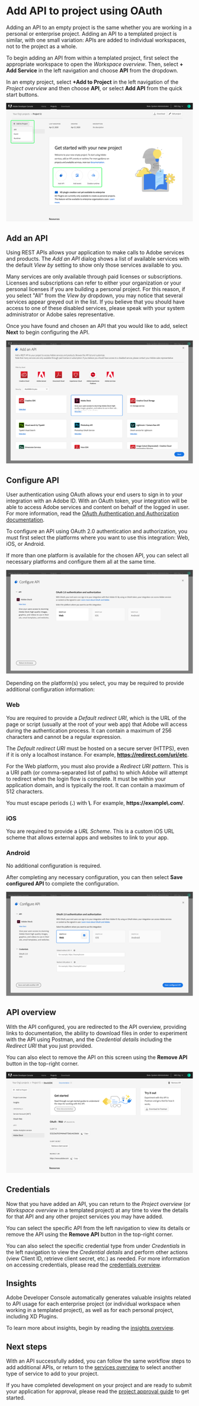 # Add API to project using OAuth

Adding an API to an empty project is the same whether you are working in a personal or enterprise project. Adding an API to a templated project is similar, with one small variation: APIs are added to individual workspaces, not to the project as a whole.

To begin adding an API from within a templated project, first select the appropriate workspace to open the *Workspace overview*. Then, select **+ Add Service** in the left navigation and choose **API** from the dropdown. 

In an empty project, select **+Add to Project** in the left navigation of the *Project overview* and then choose **API**, or select **Add API** from the quick start buttons.

![](../../images/services-add-to-project.png)

## Add an API

Using REST APIs allows your application to make calls to Adobe services and products. The *Add an API* dialog shows a list of available services with the default *View by* setting to show only those services available to you.

<InlineAlert slots="text"/>

Many services are only available through paid licenses or subscriptions. Licenses and subscriptions can refer to either your organization or your personal licenses if you are building a personal project. For this reason, if you select "All" from the *View by* dropdown, you may notice that several services appear greyed out in the list. If you believe that you should have access to one of these disabled services, please speak with your system administrator or Adobe sales representative.

Once you have found and chosen an API that you would like to add, select **Next** to begin configuring the API.

![](../../images/services-api-oauth-select.png)

## Configure API

User authentication using OAuth allows your end users to sign in to your integration with an Adobe ID. With an OAuth token, your integration will be able to access Adobe services and content on behalf of the logged in user. For more information, read the [OAuth Authentication and Authorization documentation](https://www.adobe.com/go/devs_oauth).

To configure an API using OAuth 2.0 authentication and authorization, you must first select the platforms where you want to use this integration: Web, iOS, or Android. 

<InlineAlert slots="text"/>

If more than one platform is available for the chosen API, you can select all necessary platforms and configure them all at the same time.

![](../../images/services-api-oauth-configure.png)

Depending on the platform(s) you select, you may be required to provide additional configuration information:

### Web

You are required to provide a *Default redirect URI*, which is the URL of the page or script (usually at the root of your web app) that Adobe will access during the authentication process. It can contain a maximum of 256 characters and cannot be a regular expression.

<InlineAlert slots="text"/>

The *Default redirect URI* must be hosted on a secure server (HTTPS), even if it is only a localhost instance. For example, **https://redirect.com/uri/etc**. 

For the Web platform, you must also provide a *Redirect URI pattern*. This is a URI path (or comma-separated list of paths) to which Adobe will attempt to redirect when the login flow is complete. It must be within your application domain, and is typically the root. It can contain a maximum of 512 characters.
 
<InlineAlert slots="text"/>
  
You must escape periods (**.**) with **\\**. For example, **https://example\\.com/**.

### iOS

You are required to provide a *URL Scheme*. This is a custom iOS URL scheme that allows external apps and websites to link to your app.

### Android

No additional configuration is required.

After completing any necessary configuration, you can then select **Save configured API** to complete the configuration.

![](../../images/services-api-oauth-web.png)

## API overview

With the API configured, you are redirected to the API overview, providing links to documentation, the ability to download files in order to experiment with the API using Postman, and the *Credential details* including the *Redirect URI* that you just provided.

You can also elect to remove the API on this screen using the **Remove API** button in the top-right corner.

![](../../images/services-api-oauth-added.png)

## Credentials

Now that you have added an API, you can return to the *Project overview* (or *Workspace overview* in a templated project) at any time to view the details for that API and any other project services you may have added. 

You can select the specific API from the left navigation to view its details or remove the API using the **Remove API** button in the top-right corner.

You can also select the specific credential type from under *Credentials* in the left navigation to view the *Credential details* and perform other actions (view Client ID, retrieve client secret, etc.) as needed. For more information on accessing credentials, please read the [credentials overview](../credentials.md).

## Insights

Adobe Developer Console automatically generates valuable insights related to API usage for each enterprise project (or individual workspace when working in a templated project), as well as for each personal project, including XD Plugins.

To learn more about insights, begin by reading the [insights overview](../insights.md).

## Next steps

With an API successfully added, you can follow the same workflow steps to add additional APIs, or return to the [services overview](../services/index.md) to select another type of service to add to your project.

If you have completed development on your project and are ready to submit your application for approval, please read the [project approval guide](../projects/approval.md) to get started.



